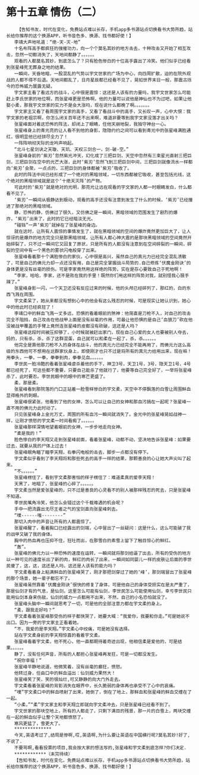 # 第十五章 情伤（二）
        【告知书友，时代在变化，免费站点难以长存，手机app多书源站点切换看书大势所趋，站长给你推荐的这个换源APP，听书音色多、换源、找书都好使！】
       李靖大声地吼道：“绝-天-灭-地”
       十名布阵高手都疯狂的强催功力，向一个个莫名其妙的地方击去，十种攻击又开始了相互攻击，忽然一切都消失了，天地间都静了。。。。。。
       观看的人都莫名其妙，到底怎么了？只有脸色惨白的十位高手露出了冷笑。他们似乎已经看到张星峰死无葬身之地的结果。
       一瞬间，天昏地暗，一股混乱的气势以宇文世家的广场为中心，向四周扩散，迫的在院外观战的人都不得不后退。天地间都乱了，日月星辰都已经看不见了，晃如世界末日一般，那震古烁今的恐怖威力展露无疑。
       宇文家主看了看远方的战斗，心中很是震惊：这还是人该有的力量吗，我宇文世家怎么可能赶上李氏世家的地位啊，而张星峰更是恐怖啊，他的力量可以说他是神仙也不为过吧，如果让他娶小柔，那我宇文世家的实力不是会大涨吗，现在说什么都晚了啊。。。。。。。
       宇文家主又看了看周围宇文家的高手，又看了看战斗中的高手，又长叹一声，心中大恨：我宇文家的老祖宗啊，你怎么闭关百年还不出来啊，难道非要等到我宇文家没落才出关吗？
       张星峰面对着这恐怖的阵法，却闭上了眼睛，任他天崩地裂，我独守神台一心。
       张星峰身上的青光亮的让人看不到他的身影，隐隐约约之间可以看到青光中的张星峰满脸通红，很明显他已经拼尽全力了！
       一阵阵响彻天际的龙吟声响起。
       “北斗七星剑诀之天璇、天玑、天权三剑合一，剑-破-空。”
       张星峰身前的‘紫刃’忽然紫光冲天，幻化成了三把巨剑，天空中忽然有三束星光直射三把巨剑，三把巨剑在空中的光芒大涨，此时‘紫刃’忽然飞到三把巨剑中间，三把巨剑就像流水一样都向‘紫刃’会聚，一点点的，三把巨剑的身体都被‘紫刃’吸收了。
       此时的阵法中间已经形成了一个绝对的黑暗领域，一切东西都被它吸收，甚至包括光线，这个绝对的黑暗领域就是这个‘十绝天灭阵’的产物。
       可此时的‘紫刃’就是绝对的光明，那亮光让远在观看的宇文家的人都一时眼睛发白，什么都看不见了。
       ‘紫刃’一瞬间从极静达到极动，观看的高手还没有注意到发生了什么的时候，‘紫刃’已经撞进了那绝对的黑暗领域。
       静，恐怖的静，仿佛过了很久，又仿佛之是一瞬间，黑暗领域的范围发生了剧烈的爆炸，‘紫刃’出来了，此时的它已经暗淡无光。
       “碰铛”一声‘紫刃’就掉在了张星峰的身边。
       就在这时，让所有人震惊的事情发生了，就在黑暗领域的空间的爆炸竟然更加巨大了，让人惊讶的是爆炸的地方完全只是那黑暗领域，让所有人都心神大震的是那块黑暗领域的空间竟然开始碎裂了，只不过一瞬间它又回复了原状，只是所有的人都没有注意到在空间碎裂的一瞬间，碎裂的空间中有一个黑色的雾状闪电般穿了出来。
       张星峰看着那十个满脸惨白的家伙，心中很是高兴，虽然自己的真元力已经完全混乱溃散了，可是自己的佛元力却一点还没有用，自己是完全掌握战斗局势的.自己修炼‘伏魔金刚诀’的身体更是没有丝毫的损伤。可是李家竟然用这样绝的阵势，实在是存心要致自己于死地啊！
       “李家，哈哈，李家，还不是败在我的手里！既然你们用这样的阵势对我，就别怪我心狠手辣了。”
       张星峰身影一闪，一个天卫还没有反应过来的时候，他的头颅已经碎列了，那红的，白的东西飞溅在周围。
       宇文柔呆了，她从来都没有想到心中的他会有这么残忍的时候，可是现实让她认识到，她心中的他此时已经疯狂了！
       李靖口中的鲜血飞溅一丈多远，恐惧的看着眼前的煞神：他简直是刀枪不入，对自己的攻击完全不阻挡，自己攻击在他战甲上面是没有丝毫的作用，可最让他恐惧的是自己‘血狼刀’砍在他没被战甲覆盖的手臂上竟然连张星峰的皮都没有砍破，这还是人吗？
       张星峰这段时间被压抑够了，小时候就被赶出家门，现在自己心爱的女人也要被别人夺去，妈的，只有杀，杀，杀了这群混蛋，自己就可以和柔在一起了，杀，杀。。。。。。
       他完全是靠他那刀枪不入的身体在战斗，他的真元力已经完全不能再用了，而佛元力这么高级的东西他可不想用在这群家伙身上，即使刚才也只不过是将所有的真元力给用出来，现在嘛！用拳头，一拳，一拳，拳拳到肉，拳拳见血。。。。。。
       李世民一脸冷酷的看着张星峰虐杀着他的手下，神卫3号，天卫1号，3号，隐天卫1号，4号都已经死了，可这些都不重要，只要自己能杀了他就行了，他要等自己完全好了，一举将张星峰杀了，此时要忍。李世民眼中的眼中的寒芒更盛了。
       柔，那是柔。
       张星峰看到那院落的门口正站着一脸雪样惨白的宇文柔，天空中不停飘落的白雪让周围鲜血显得格外的刺眼。
       张星峰很紧张，他看到了他的女神，怎么可以让自己的女神和那血污搞在一起呢？张星峰一直不用的佛元力此时动了。
       只见张星峰身上金光万丈，周围的所有血污一瞬间就消失了。金光中的张星峰晃如战神一样，让刚才愤怒的宇文柔一时间看痴了。。。。。。
       张星峰那样深情地望着眼前的女神，一步步地走向女神。
       “柔是我的！”
       脸色惨白的李天翔又走到张星峰前面，看着张星峰，动都不动，坚决地告诉张星峰：如果要过去，就要从我的尸体上过去！
       张星峰眼角瞄了瞄李天翔，右拳闪电般的击去，脚步一点都没有停下。
       宇文柔似乎看到了李天翔将和那些死去的高手一样的结果，那颗善良的心让她大声尖叫了起来。
       “不。。。。。。”
       张星峰楞住了，看到宇文柔那害怕的样子楞住了：难道柔真的爱李天翔！
       天黑了，地暗了，张星峰的心碎了。。。。。。
       宇文柔当然是爱张星峰的，只不过是善良的心灵看不的别人被那样残忍的死去，只是张星峰不知道。
       李世民嘴角冷笑，他怎么会错过这个千载难遇的机会呢？
       手中一把流露出无尽王者之气的宝剑直向张星峰刺去。
       “噗------嗤--------”
       那切入肉中的声音让所有的人都震惊了。
       张星峰醒了，看着胸口已经露出的剑端，心中冒出了一丝疑问：这是什么，这么可能破了我的战甲又破了我的身体。
       胸中的热血再也压抑不住，狂吐而出，在那雪白的素雪上留下了触目惊心的鲜红。
       “轰”。
       张星峰的佛元力以一种恐怖的速度在运转，一瞬间就将那剑给逼了出去，所有的受伤的地方以一种可见的速度长出了新的肉，鲜红的肉长了出来，一瞬间如同婴儿一样的皮肤让后面的李世民傻了，这，这，这还是人吗，这还是人该有的能力吗？
       宇文柔看着身上粘满鲜血的张星峰哭了，刚才那把剑穿过了她的‘峰’，那剑端冒出了张星峰的那个场景，她一辈子都忘不了。
       张星峰虽然靠着‘伏魔金刚诀’很快的修复了身体，可是他自己的身体受损实在是太严重了，那是仙剑才有的气息，是仙剑，这里怎么可能有仙剑，李世民怎么可能使用仙剑，幸亏李世民只能用仙剑本身来伤敌，仙剑的威力一点都用不出来，不然，自己的小名恐怕就没了。
       张星峰头脑中一瞬间就思考了一切，可是他的全部注意力都在宇文柔的身上。
       “柔，跟我走好吗？”
       宇文柔看着张星峰那受伤的样子都快哭了，她要大喊：“我爱你，我要和你走。”可是她说不出口。因为一旁的宇文家主正看着她。
       “不，我爱的是李天翔。”宇文柔心中绞痛，可是她没有选择。
       站在宇文柔身前的李天翔惊喜的看着宇文柔。
       张星峰看着宇文柔，他不死心，他一直都期待着奇迹出现，他相信柔是爱他的，可是结果。。。。。。
       静了，没有任何声音，所有的人都担心张星峰再发狂，可是一切都没发生。
       “祝你幸福！”
       张星峰平静地说道，他微笑着，没有丝毫的癫狂，愤怒。
       他转过身，任由口中的鲜血溢出：仙剑威力果然大！
       张星峰笑了笑，笑的很灿烂,可又静静的向大门外走去。
       宇文柔看着张星峰的背影消失在眼界中，长久脆弱的身体再也承受不了心中的哀痛。
       “噗”宇文柔口中的鲜血喷射了出来，她倒了，倒在了地上，那鲜血和张星峰的鲜血交缠在了一起。
       “小柔，”“柔”宇文家主和李天翔立即就向宇文柔冲去，只是张星峰已经看不到了。
       宇文世家的那块空地上，所有的人都走了，只剩下满目的残景，那一片的白雪上，两块交缠在一起的鲜血似乎让整个天地都愤怒了。
       寒风更猛了，雪更大了。
       **************
       今天,英语考过了,结局是惨啊,哎,英语啊,为什么要让英语在中国横行呢?莫名其妙!好了,不说了.
       不要骂啊,看看投票的项目,我会按大家的想法写的,张星峰和宇文柔到底怎样?你们决定.
       ************（未完待续）
       【告知书友，时代在变化，免费站点难以长存，手机app多书源站点切换看书大势所趋，站长给你推荐的这个换源APP，听书音色多、换源、找书都好使！】